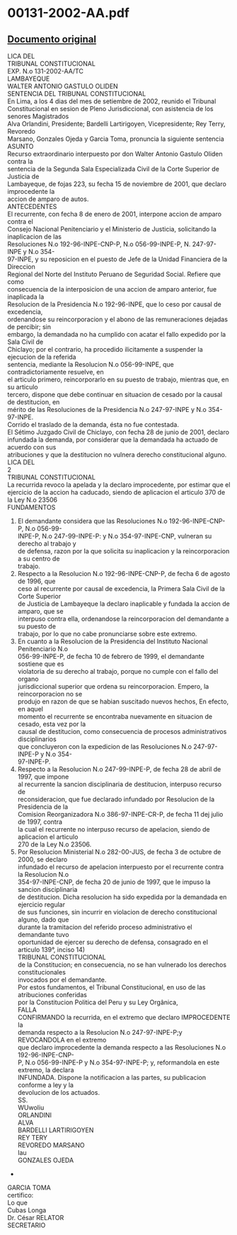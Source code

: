 
00131-2002-AA.pdf
=================
  
[Documento original](https://tc.gob.pe/jurisprudencia/2003/00131-2002-AA.pdf)  
---  
LICA DEL  
TRIBUNAL CONSTITUCIONAL  
EXP. N.o 131-2002-AA/TC  
LAMBAYEQUE  
WALTER ANTONIO GASTULO OLIDEN  
SENTENCIA DEL TRIBUNAL CONSTITUCIONAL  
En Lima, a los 4 dias del mes de setiembre de 2002, reunido el Tribunal  
Constitucional en sesion de Pleno Jurisdiccional, con asistencia de los senores Magistrados  
Alva Orlandini, Presidente; Bardelli Lartirigoyen, Vicepresidente; Rey Terry, Revoredo  
Marsano, Gonzales Ojeda y Garcia Toma, pronuncia la siguiente sentencia  
ASUNTO  
Recurso extraordinario interpuesto por don Walter Antonio Gastulo Oliden contra la  
sentencia de la Segunda Sala Especializada Civil de la Corte Superior de Justicia de  
Lambayeque, de fojas 223, su fecha 15 de noviembre de 2001, que declaro improcedente la  
accion de amparo de autos.  
ANTECEDENTES  
El recurrente, con fecha 8 de enero de 2001, interpone accion de amparo contra el  
Consejo Nacional Penitenciario y el Ministerio de Justicia, solicitando la inaplicacion de las  
Resoluciones N.o 192-96-INPE-CNP-P, N.o 056-99-INPE-P, N. 247-97-INPE y N.o 354-  
97-INPE, y su reposicion en el puesto de Jefe de la Unidad Financiera de la Direccion  
Regional del Norte del Instituto Peruano de Seguridad Social. Refiere que como  
consecuencia de la interposicion de una accion de amparo anterior, fue inaplicada la  
Resolucion de la Presidencia N.o 192-96-INPE, que lo ceso por causal de excedencia,  
ordenandose su reincorporacion y el abono de las remuneraciones dejadas de percibir; sin  
embargo, la demandada no ha cumplido con acatar el fallo expedido por la Sala Civil de  
Chiclayo; por el contrario, ha procedido ilicitamente a suspender la ejecucion de la referida  
sentencia, mediante la Resolucion N.o 056-99-INPE, que contradictoriamente resuelve, en  
el articulo primero, reincorporarlo en su puesto de trabajo, mientras que, en su articulo  
tercero, dispone que debe continuar en situacion de cesado por la causal de destitucion, en  
mérito de las Resoluciones de la Presidencia N.o 247-97-INPE y N.o 354-97-INPE.  
Corrido el traslado de la demanda, ésta no fue contestada.  
El Sétimo Juzgado Civil de Chiclayo, con fecha 28 de junio de 2001, declaro  
infundada la demanda, por considerar que la demandada ha actuado de acuerdo con sus  
atribuciones y que la destitucion no vulnera derecho constitucional alguno.  
LICA DEL  
2  
TRIBUNAL CONSTITUCIONAL  
La recurrida revoco la apelada y la declaro improcedente, por estimar que el  
ejercicio de la accion ha caducado, siendo de aplicacion el articulo 370 de la Ley N.o 23506  
FUNDAMENTOS  
1. El demandante considera que las Resoluciones N.o 192-96-INPE-CNP-P, N.o 056-99-  
INPE-P, N.o 247-99-INPE-P: y N.o 354-97-INPE-CNP, vulneran su derecho al trabajo y  
de defensa, razon por la que solicita su inaplicacion y la reincorporacion a su centro de  
trabajo.  
2. Respecto a la Resolucion N.o 192-96-INPE-CNP-P, de fecha 6 de agosto de 1996, que  
ceso al recurrente por causal de excedencia, la Primera Sala Civil de la Corte Superior  
de Justicia de Lambayeque la declaro inaplicable y fundada la accion de amparo, que se  
interpuso contra ella, ordenandose la reincorporacion del demandante a su puesto de  
trabajo, por lo que no cabe pronunciarse sobre este extremo.  
3. En cuanto a la Resolucion de la Presidencia del Instituto Nacional Penitenciario N.o  
056-99-INPE-P, de fecha 10 de febrero de 1999, el demandante sostiene que es  
violatoria de su derecho al trabajo, porque no cumple con el fallo del organo  
jurisdiccional superior que ordena su reincorporacion. Empero, la reincorporacion no se  
produjo en razon de que se habian suscitado nuevos hechos, En efecto, en aquel  
momento el recurrente se encontraba nuevamente en situacion de cesado, esta vez por la  
causal de destitucion, como consecuencia de procesos administrativos disciplinarios  
que concluyeron con la expedicion de las Resoluciones N.o 247-97-INPE-P y N.o 354-  
97-INPE-P.  
4. Respecto a la Resolucion N.o 247-99-INPE-P, de fecha 28 de abril de 1997, que impone  
al recurrente la sancion disciplinaria de destitucion, interpuso recurso de  
reconsideracion, que fue declarado infundado por Resolucion de la Presidencia de la  
Comision Reorganizadora N.o 386-97-INPE-CR-P, de fecha 11 dej julio de 1997, contra  
la cual el recurrente no interpuso recurso de apelacion, siendo de aplicacion el articulo  
270 de la Ley N.o 23506.  
5. Por Resolucion Ministerial N.o 282-00-JUS, de fecha 3 de octubre de 2000, se declaro  
infundado el recurso de apelacion interpuesto por el recurrente contra la Resolucion N.o  
354-97-INPE-CNP, de fecha 20 de junio de 1997, que le impuso la sancion disciplinaria  
de destitucion. Dicha resolucion ha sido expedida por la demandada en ejercicio regular  
de sus funciones, sin incurrir en violacion de derecho constitucional alguno, dado que  
durante la tramitacion del referido proceso administrativo el demandante tuvo  
oportunidad de ejercer su derecho de defensa, consagrado en el articulo 139°, inciso 14)  
TRIBUNAL CONSTITUCIONAL  
de la Constitucion; en consecuencia, no se han vulnerado los derechos constitucionales  
invocados por el demandante.  
Por estos fundamentos, el Tribunal Constitucional, en uso de las atribuciones conferidas  
por la Constitucion Politica del Peru y su Ley Orgânica,  
FALLA  
CONFIRMANDO la recurrida, en el extremo que declaro IMPROCEDENTE la  
demanda respecto a la Resolucion N.o 247-97-INPE-P;y REVOCANDOLA en el extremo  
que declaro improcedente la demanda respecto a las Resoluciones N.o 192-96-INPE-CNP-  
P, N.o 056-99-INPE-P y N.o 354-97-INPE-P; y, reformandola en este extremo, la declara  
INFUNDADA. Dispone la notificacion a las partes, su publicacion conforme a ley y la  
devolucion de los actuados.  
SS.  
WUwoliu  
ORLANDINI  
ALVA  
BARDELLI LARTIRIGOYEN  
REY TERY  
REVOREDO MARSANO  
lau  
GONZALES OJEDA  
-  
  
GARCIA TOMA  
certifico:  
Lo que  
Cubas Longa  
Dr. César RELATOR  
SECRETARIO